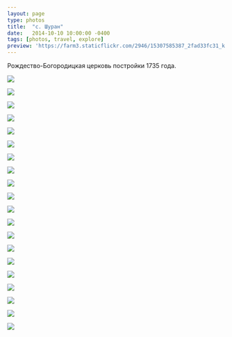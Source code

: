 ```yaml
---
layout: page
type: photos
title:  "с. Шуран"
date:   2014-10-10 10:00:00 -0400
tags: [photos, travel, explore]
preview: 'https://farm3.staticflickr.com/2946/15307585387_2fad33fc31_k.jpg'
---
```


Рождество-Богородицкая церковь постройки 1735 года.

![](https://farm4.staticflickr.com/3930/15307530017_2c6e9ce107_k.jpg)

![](https://farm4.staticflickr.com/3931/15307462568_164c2e5ba0_k.jpg)

![](https://farm4.staticflickr.com/3931/15470981946_646b002007_k.jpg)

![](https://farm4.staticflickr.com/3946/15307400300_f45b449078_k.jpg)

![](https://farm6.staticflickr.com/5613/15307401170_fdb9b77c6f_k.jpg)

![](https://farm4.staticflickr.com/3928/15307533847_b65f3fabca_k.jpg)

![](https://farm4.staticflickr.com/3949/15470985246_9aab43e78b_k.jpg)

![](https://farm6.staticflickr.com/5616/15493757642_121651fcbe_k.jpg)

![](https://farm4.staticflickr.com/3948/15307467868_59ffd718e6_k.jpg)

![](https://farm3.staticflickr.com/2946/15307585387_2fad33fc31_k.jpg)

![](https://farm4.staticflickr.com/3949/15470987266_1c326c56ad_k.jpg)

![](https://farm4.staticflickr.com/3933/15307537347_1318e33bfe_k.jpg)

![](https://farm6.staticflickr.com/5610/15307405740_7a86e88ccc_k.jpg)

![](https://farm3.staticflickr.com/2946/15307406970_94c66879f8_k.jpg)

![](https://farm6.staticflickr.com/5607/15307538977_509ae2f346_k.jpg)

![](https://farm4.staticflickr.com/3954/15307471608_c6b982b494_k.jpg)

![](https://farm3.staticflickr.com/2945/15493762912_0fca2e1d6a_k.jpg)

![](https://farm3.staticflickr.com/2946/15470992126_3711135f9a_k.jpg)

![](https://farm4.staticflickr.com/3927/15493764442_3635c0e081_k.jpg)

![](https://farm4.staticflickr.com/3950/15494124565_c80c1f0194_k.jpg)
